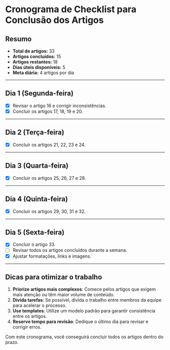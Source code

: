 # Cronograma de Checklist para Conclusão dos Artigos

## **Resumo**
- **Total de artigos:** 33  
- **Artigos concluídos:** 15  
- **Artigos restantes:** 18  
- **Dias úteis disponíveis:** 5  
- **Meta diária:** 4 artigos por dia

---

## **Dia 1 (Segunda-feira)**
- [X] Revisar o artigo 16 e corrigir inconsistências.
- [X] Concluir os artigos 17, 18, 19 e 20.

---

## **Dia 2 (Terça-feira)**
- [X] Concluir os artigos 21, 22, 23 e 24.

---

## **Dia 3 (Quarta-feira)**
- [X] Concluir os artigos 25, 26, 27 e 28.

---

## **Dia 4 (Quinta-feira)**
- [X] Concluir os artigos 29, 30, 31 e 32.

---

## **Dia 5 (Sexta-feira)**
- [X] Concluir o artigo 33.
- [ ] Revisar todos os artigos concluídos durante a semana.
- [X] Ajustar formatações, links e imagens.

---

## **Dicas para otimizar o trabalho**
1. **Priorize artigos mais complexos**: Comece pelos artigos que exigem mais atenção ou têm maior volume de conteúdo.
2. **Divida tarefas**: Se possível, divida o trabalho entre membros da equipe para acelerar o processo.
3. **Use templates**: Utilize um modelo padrão para garantir consistência entre os artigos.
4. **Reserve tempo para revisão**: Dedique o último dia para revisar e corrigir erros.

Com este cronograma, você conseguirá concluir todos os artigos dentro do prazo.